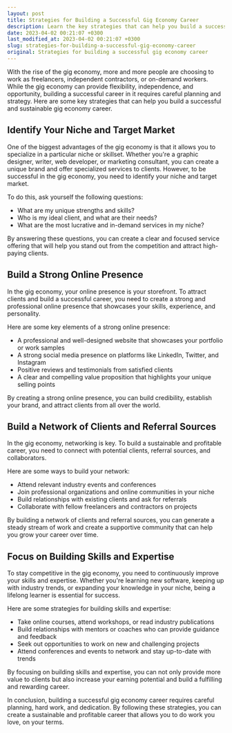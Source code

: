 ```yaml
---
layout: post
title: Strategies for Building a Successful Gig Economy Career
description: Learn the key strategies that can help you build a successful and sustainable gig economy career.
date: 2023-04-02 00:21:07 +0300
last_modified_at: 2023-04-02 00:21:07 +0300
slug: strategies-for-building-a-successful-gig-economy-career
original: Strategies for building a successful gig economy career
---
```

With the rise of the gig economy, more and more people are choosing to work as freelancers, independent contractors, or on-demand workers. While the gig economy can provide flexibility, independence, and opportunity, building a successful career in it requires careful planning and strategy. Here are some key strategies that can help you build a successful and sustainable gig economy career.

## Identify Your Niche and Target Market

One of the biggest advantages of the gig economy is that it allows you to specialize in a particular niche or skillset. Whether you're a graphic designer, writer, web developer, or marketing consultant, you can create a unique brand and offer specialized services to clients. However, to be successful in the gig economy, you need to identify your niche and target market.

To do this, ask yourself the following questions:

- What are my unique strengths and skills?
- Who is my ideal client, and what are their needs?
- What are the most lucrative and in-demand services in my niche?

By answering these questions, you can create a clear and focused service offering that will help you stand out from the competition and attract high-paying clients.

## Build a Strong Online Presence

In the gig economy, your online presence is your storefront. To attract clients and build a successful career, you need to create a strong and professional online presence that showcases your skills, experience, and personality.

Here are some key elements of a strong online presence:

- A professional and well-designed website that showcases your portfolio or work samples
- A strong social media presence on platforms like LinkedIn, Twitter, and Instagram
- Positive reviews and testimonials from satisfied clients
- A clear and compelling value proposition that highlights your unique selling points

By creating a strong online presence, you can build credibility, establish your brand, and attract clients from all over the world.

## Build a Network of Clients and Referral Sources

In the gig economy, networking is key. To build a sustainable and profitable career, you need to connect with potential clients, referral sources, and collaborators.

Here are some ways to build your network:

- Attend relevant industry events and conferences
- Join professional organizations and online communities in your niche
- Build relationships with existing clients and ask for referrals
- Collaborate with fellow freelancers and contractors on projects

By building a network of clients and referral sources, you can generate a steady stream of work and create a supportive community that can help you grow your career over time.

## Focus on Building Skills and Expertise

To stay competitive in the gig economy, you need to continuously improve your skills and expertise. Whether you're learning new software, keeping up with industry trends, or expanding your knowledge in your niche, being a lifelong learner is essential for success.

Here are some strategies for building skills and expertise:

- Take online courses, attend workshops, or read industry publications
- Build relationships with mentors or coaches who can provide guidance and feedback
- Seek out opportunities to work on new and challenging projects
- Attend conferences and events to network and stay up-to-date with trends

By focusing on building skills and expertise, you can not only provide more value to clients but also increase your earning potential and build a fulfilling and rewarding career.

In conclusion, building a successful gig economy career requires careful planning, hard work, and dedication. By following these strategies, you can create a sustainable and profitable career that allows you to do work you love, on your terms.
